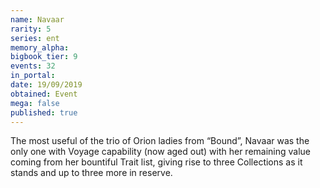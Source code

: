 ```yaml
---
name: Navaar
rarity: 5
series: ent
memory_alpha:
bigbook_tier: 9
events: 32
in_portal:
date: 19/09/2019
obtained: Event
mega: false
published: true
---
```


The most useful of the trio of Orion ladies from “Bound”, Navaar was the only one with Voyage capability (now aged out) with her remaining value coming from her bountiful Trait list, giving rise to three Collections as it stands and up to three more in reserve.
